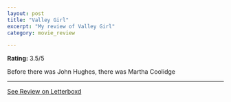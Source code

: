 ```yaml
---
layout: post
title: "Valley Girl"
excerpt: "My review of Valley Girl"
category: movie_review

---
```


**Rating:** 3.5/5

Before there was John Hughes, there was Martha Coolidge

<hr>

[See Review on Letterboxd](https://boxd.it/1k5Vz1)
